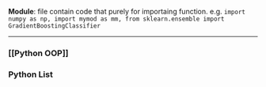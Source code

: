 **Module**: file contain code that purely for importaing function. e.g. `import numpy as np, import mymod as mm, from sklearn.ensemble import GradientBoostingClassifier`

---
### [[Python OOP]]

### Python List



